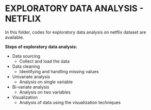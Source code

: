 # EXPLORATORY DATA ANALYSIS - NETFLIX
In this folder, codes for exploratory data analysis on netflix dataset are available.  

  
**Steps of exploratory data analysis:**
* Data sourcing
   - Collect and load the data
* Data cleaning
   - Identifying and handling missing values
* Univariate analysis
   - Analysis on single variable
* Bi-variate analysis
   - Analysis on two variables
* Visualization
   - Analysis of data using the visualization techniques

